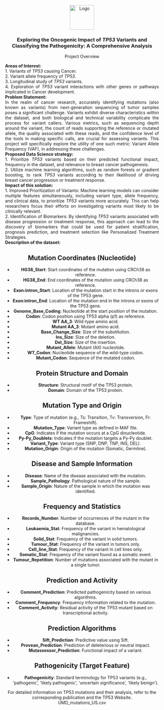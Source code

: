 <a name="readme-top"></a>
<!-- PROJECT SHIELDS -->
<br />
<div align="center">
  <a href="https://github.com/allyvaz/Capstone-project">
    <img src="https://microbenotes.com/wp-content/uploads/2023/05/Alleles.jpg" alt="Logo" width="80" height="80">
  </a>

<h3 align="center">Exploring the Oncogenic Impact of <i>TP53</i> Variants and Classifying the Pathogenicity: A Comprehensive Analysis</h3>

  <p align="center">
    Project Overview
  </p>
  <p align ="justify">
    <b>Areas of Interest:</b> 
    <br/>1. Variants of <i>TP53</i> causing Cancer.
    <br/>2. Variant allele frequency of <i>TP53</i>.
    <br/>3. Longitudinal study of <i>TP53</i> variants.
    <br/>4. Exploration of <i>TP53</i> variant interactions with other genes or pathways implicated in Cancer development.
    <br/><b>Problem Statement: </b>
    <br/>In the realm of cancer research, accurately identifying mutations (also known as variants) from next-generation sequencing of tumor samples poses a significant challenge. Variants exhibit diverse characteristics within the dataset, and both biological and technical variability complicate the process for variant callers. Various metrics, such as sequencing depth around the variant, the count of reads supporting the reference or mutated allele, the quality associated with these reads, and the confidence level of the tools in making specific calls, are crucial for assessing variants. This project will specifically explore the utility of one such metric: Variant Allele Frequency (VAF), in addressing these challenges.
    <br/><b>Proposed Data Science strategy:</b>
    <br/> 1. Prioritize <i>TP53</i> variants based on their predicted functional impact, frequency in the dataset, and relevance to breast cancer pathogenesis.
    <br/>2. Utilize machine learning algorithms, such as random forests or gradient boosting, to rank  <i>TP53</i> variants according to their likelihood of driving breast cancer progression or treatment response. 
    <br/><b>Impact of this solution:</b>
    <br/>1. Improved Prioritization of Variants: Machine learning models can consider multiple features simultaneously, including variant type, allele frequency, and clinical data, to prioritize <i>TP53</i> variants more accurately. This can help researchers focus their efforts on investigating variants most likely to be clinically relevant.
    <br/>2. Identification of Biomarkers: By identifying <i>TP53</i> variants associated with disease progression or treatment response, this approach can lead to the discovery of biomarkers that could be used for patient stratification, prognosis prediction, and treatment selection like Personalized Treatment Strategies.
    <br/><b>Description of the dataset:</b>
    <br/>

## Mutation Coordinates (Nucleotide)

- **HG38_Start**: Start coordinates of the mutation using CRCh38 as reference.
- **HG38_End**: End coordinates of the mutation using CRCh38 as reference.
- **Exon:intron_Start**: Location of the mutation start in the introns or exons of the TP53 gene.
- **Exon:intron_End**: Location of the mutation end in the introns or exons of the TP53 gene.
- **Genome_Base_Coding**: Nucleotide at the start position of the mutation.
- **Codon**: Codon position using TP53 alpha (p1) as reference.
- **WT AA_3**: Wild-type amino acid.
- **Mutant AA_3**: Mutant amino acid.
- **Base_Change_Size**: Size of the substitution.
- **Ins_Size**: Size of the deletion.
- **Del_Size**: Size of the insertion.
- **Mutant_Allele**: Mutant (Alt) nucleotide.
- **WT_Codon**: Nucleotide sequence of the wild-type codon.
- **Mutant_Codon**: Sequence of the mutated codon.

## Protein Structure and Domain

- **Structure**: Structural motif of the TP53 protein.
- **Domain**: Domain of the TP53 protein.

## Mutation Type and Origin

- **Type**: Type of mutation (e.g., Ts: Transition, Tv: Transversion, Fr: Frameshift).
- **Mutation_Type**: Variant type as defined in MAF file.
- **CpG**: Indicates if the mutation occurs at a CpG dinucleotide.
- **Py-Py_Doublets**: Indicates if the mutation targets a Py-Py doublet.
- **Variant_Type**: Variant type (SNP, DNP, TNP, INS, DEL).
- **Mutation_Origin**: Origin of the mutation (Somatic, Germline).

## Disease and Sample Information

- **Disease**: Name of the disease associated with the mutation.
- **Sample_Pathology**: Pathological nature of the sample.
- **Sample_Origin**: Nature of the sample in which the mutation was identified.

## Frequency and Statistics

- **Records_Number**: Number of occurrences of the mutant in the database.
- **Leukaemia_Stat**: Frequency of the variant in hematological malignancies.
- **Solid_Stat**: Frequency of the variant in solid tumors.
- **Tumour_Stat**: Frequency of the variant in tumors only.
- **Cell_line_Stat**: Frequency of the variant in cell lines only.
- **Somatic_Stat**: Frequency of the variant found as a somatic event.
- **Tumour_Repetition**: Number of mutations associated with the mutant in a single tumor.

## Prediction and Activity

- **Comment_Prediction**: Predicted pathogenicity based on various algorithms.
- **Comment_Frequency**: Frequency information related to the mutation.
- **Comment_Activity**: Residual activity of the TP53 mutant based on transcriptional activity.

## Prediction Algorithms

- **Sift_Prediction**: Predictive value using Sift.
- **Provean_Prediction**: Prediction of deleterious or neutral impact.
- **Mutassessor_Prediction**: Functional impact of a variant.

## Pathogenicity (Target Feature)

- **Pathogenicity**: Standard terminology for TP53 variants (e.g., 'pathogenic', 'likely pathogenic', 'uncertain significance', 'likely benign').

For detailed information on TP53 mutations and their analysis, refer to the corresponding publication and the TP53 Website.
    <br/>UMD_mutations_US.csv
  </p>
   
